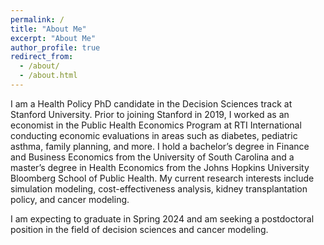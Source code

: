```yaml
---
permalink: /
title: "About Me"
excerpt: "About Me"
author_profile: true
redirect_from: 
  - /about/
  - /about.html
---
```


I am a Health Policy PhD candidate in the Decision Sciences track at Stanford University. Prior to joining Stanford in 2019, I worked as an economist in the Public Health Economics Program at RTI International conducting economic evaluations in areas such as diabetes, pediatric asthma, family planning, and more. I hold a bachelor’s degree in Finance and Business Economics from the University of South Carolina and a master’s degree in Health Economics from the Johns Hopkins University Bloomberg School of Public Health. My current research interests include simulation modeling, cost-effectiveness analysis, kidney transplantation policy, and cancer modeling.

I am expecting to graduate in Spring 2024 and am seeking a postdoctoral position in the field of decision sciences and cancer modeling. 
